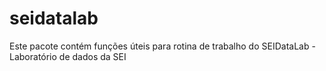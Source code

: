 # seidatalab
Este pacote contém funções úteis para rotina de trabalho do SEIDataLab - Laboratório de dados da SEI

